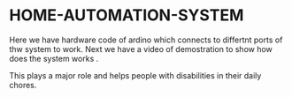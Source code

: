 # HOME-AUTOMATION-SYSTEM

Here we have hardware code of ardino which connects to differtnt ports of thw system to work.
Next we have a video of demostration to show how does the system works .

This plays a major role and helps people with disabilities in their daily chores. 
